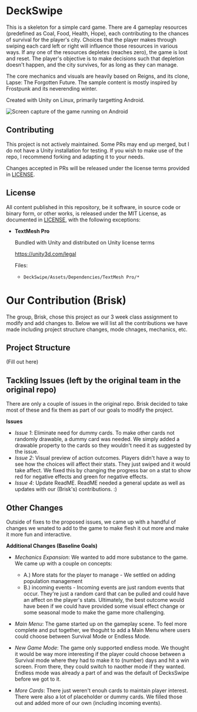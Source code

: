 # DeckSwipe

This is a skeleton for a simple card game. There are 4 gameplay resources (predefined as Coal, Food, Health, Hope), each contributing to the chances of survival for the player's city. Choices that the player makes through swiping each card left or right will influence those resources in various ways. If any one of the resources depletes (reaches zero), the game is lost and reset. The player's objective is to make decisions such that depletion doesn't happen, and the city survives, for as long as they can manage.

The core mechanics and visuals are heavily based on Reigns, and its clone, Lapse: The Forgotten Future. The sample content is mostly inspired by Frostpunk and its neverending winter.

Created with Unity on Linux, primarily targetting Android.

![Screen capture of the game running on Android](screencap-android.gif)

## Contributing

This project is not actively maintained. Some PRs may end up merged, but I do not have a Unity installation for testing. If you wish to make use of the repo, I recommend forking and adapting it to your needs.

Changes accepted in PRs will be released under the license terms provided in [LICENSE](./LICENSE).

## License

All content published in this repository, be it software, in source code or binary form, or other works, is released under the MIT License, as documented in [LICENSE](./LICENSE), with the following exceptions:

* **TextMesh Pro**

	Bundled with Unity and distributed on Unity license terms

	https://unity3d.com/legal

	Files:

	* `DeckSwipe/Assets/Dependencies/TextMesh Pro/*`

# Our Contribution (Brisk)
The group, Brisk, chose this project as our 3 week class assignment to modify and add changes to. Below we will list all the contributions we have made including project structure changes, mode chnages, mechanics, etc.

## Project Structure
(Fill out here)

## Tackling Issues (left by the original team in the original repo)
There are only a couple of issues in the original repo. Brisk decided to take most of these and fix them as part of our goals to modify the project.

__Issues__
- *Issue 1*: Eliminate need for dummy cards. To make other cards not randomly drawable, a dummy card was needed. We simply added a drawable property to the cards so they wouldn't need it as suggested by the issue.
- *Issue 2*: Visual preview of action outcomes. Players didn't have a way to see how the choices will affect their stats. They just swiped and it would take affect. We fixed this by changing the progress bar on a stat to show red for negative effects and green for negative effects.
- *Issue 4*: Update ReadME. ReadME needed a general update as well as updates with our (Brisk's) contributions. :)

## Other Changes
Outside of fixes to the proposed issues, we came up with a handful of changes we wnated to add to the game to make flesh it out more and make it more fun and interactive.

__Additional Changes (Baseline Goals)__
- *Mechanics Expansion*: We wanted to add more substance to the game. We came up with a couple on concepts:
  - A.) More stats for the player to manage - We settled on adding population management
  - B.) incoming events - Incoming events are just random events that occur. They're just a random card that can be pulled and could have an affect on the player's stats. Ultimately, the best outcome would have been if we could have provided some visual effect change or some seasonal mode to make the game more challenging.
  
- *Main Menu*: The game started up on the gameplay scene. To feel more complete and put together, we thoguht to add a Main Menu where users could choose between Survival Mode or Endless Mode.
  
- *New Game Mode*: The game only supported endless mode. We thought it would be way more interesting if the player could choose between a Survival mode where they had to make it to (number) days and hit a win screen. From there, they could switch to naother mode if they wanted. Endless mode was already a part of and was the default of DecksSwipe before we got to it.
  
- *More Cards*: There just weren't enouh cards to maintain player interest. There were also a lot of placeholder or dummy cards. We filled those out and added more of our own (including incoming events).



